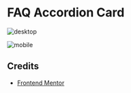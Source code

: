 # FAQ Accordion Card

![desktop](https://user-images.githubusercontent.com/67356291/132713903-9f3b96ac-6252-47a8-814f-c0f486bbc350.png)

![mobile](https://user-images.githubusercontent.com/67356291/132713898-e5e0f1ce-4a0a-4922-995f-70c6cc977ce8.png)

## Credits

- [Frontend Mentor](https://www.frontendmentor.io/challenges/faq-accordion-card-XlyjD0Oam)
